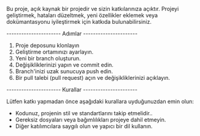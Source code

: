 Bu proje, açık kaynak bir projedir ve sizin katkılarınıza açıktır. 
Projeyi geliştirmek, hataları düzeltmek, yeni özellikler eklemek veya 
dokümantasyonu iyileştirmek için katkıda bulunabilirsiniz.

---------------------- Adımlar ----------------------

1. Proje deposunu klonlayın
2. Geliştirme ortamınızı ayarlayın.
3. Yeni bir branch oluşturun.
4. Değişikliklerinizi yapın ve commit edin.
5. Branch'inizi uzak sunucuya push edin.
6. Bir pull talebi (pull request) açın ve değişikliklerinizi açıklayın.


---------------------- Kurallar ----------------------

Lütfen katkı yapmadan önce aşağıdaki kurallara uyduğunuzdan emin olun:
- Kodunuz, projenin stil ve standartlarını takip etmelidir..
- Gereksiz dosyaları veya bağımlılıkları projeye dahil etmeyin.
- Diğer katılımcılara saygılı olun ve yapıcı bir dil kullanın.
